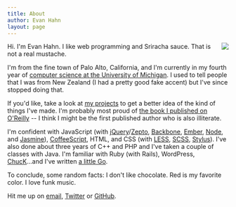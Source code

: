 ```yaml
---
title: About
author: Evan Hahn
layout: page
---
```

<img src="//evanhahn.com/wp-content/themes/v4/mustache-small.jpg" style="float:right;margin:0 0 1em 1em;" />Hi. I'm Evan Hahn. I like web programming and Sriracha sauce. That is not a real mustache.

I'm from the fine town of Palo Alto, California, and I'm currently in my fourth year of [computer science at the University of Michigan][1]. I used to tell people that I was from New Zealand (I had a pretty good fake accent) but I've since stopped doing that.

If you'd like, take a look at [my projects][2] to get a better idea of the kind of things I've made. I'm probably most proud of [the book I published on O'Reilly][3] -- I think I might be the first published author who is also illiterate.

I'm confident with JavaScript (with [jQuery][4]/[Zepto][5], [Backbone][6], [Ember][7], [Node][8], and [Jasmine][9]), [CoffeeScript][10], HTML, and CSS (with [LESS][11], [SCSS][12], [Stylus][13]). I've also done about three years of C++ and PHP and I've taken a couple of classes with Java. I'm familiar with Ruby (with Rails), WordPress, [ChucK][14]...and I've written [a little Go][15].

To conclude, some random facts: I don't like chocolate. Red is my favorite color. I love funk music.

Hit me up on [email][16], [Twitter][17] or [GitHub][18].

 [1]: http://www.eecs.umich.edu/cse/
 [2]: http://evanhahn.com/?page_id=144
 [3]: http://shop.oreilly.com/product/0636920028277.do
 [4]: http://jquery.com/
 [5]: http://zeptojs.com/
 [6]: http://backbonejs.org/
 [7]: http://emberjs.com/
 [8]: http://nodejs.org/
 [9]: http://pivotal.github.com/jasmine/
 [10]: http://coffeescript.org/
 [11]: http://lesscss.org/
 [12]: http://sass-lang.com/
 [13]: http://learnboost.github.com/stylus/
 [14]: http://chuck.cs.princeton.edu/
 [15]: http://www.reddit.com/r/dailyprogrammer/comments/10pf0j/9302012_challenge_102_easy_dice_roller/c6fw875
 [16]: mailto:me@evanhahn.com
 [17]: http://twitter.com/EvanHahn
 [18]: http://github.com/EvanHahn